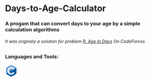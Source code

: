 # Days-to-Age-Calculator

<h3 align="left">A progam that can convert days to your age by a simple calculation algorithms</h3>
<h6 align="left">It was originaly a solution for problem <a href="https://codeforces.com/group/MWSDmqGsZm/contest/219158/problem/R" target="_blank">R. Age in Days</a> On CodeForces</p></h4>



<h3 align="left">Languages and Tools:</h3>
<p align="left"> <a href="https://www.cprogramming.com/" target="_blank" rel="noreferrer"> <img src="https://raw.githubusercontent.com/devicons/devicon/master/icons/c/c-original.svg" alt="c" width="40" height="40"/> </a> </p>
